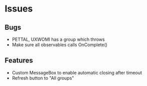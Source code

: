 # Issues

## Bugs
* PETTAL, UXWOMI has a group which throws
* Make sure all observables calls OnComplete()

## Features
* Custom MessageBox to enable automatic closing after timeout
* Refresh button to "All groups"